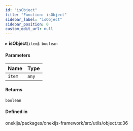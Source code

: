 ```yaml
---
id: "isObject"
title: "Function: isObject"
sidebar_label: "isObject"
sidebar_position: 0
custom_edit_url: null
---
```


▸ **isObject**(`item`): `boolean`

#### Parameters

| Name | Type |
| :------ | :------ |
| `item` | `any` |

#### Returns

`boolean`

#### Defined in

onekijs/packages/onekijs-framework/src/utils/object.ts:36
